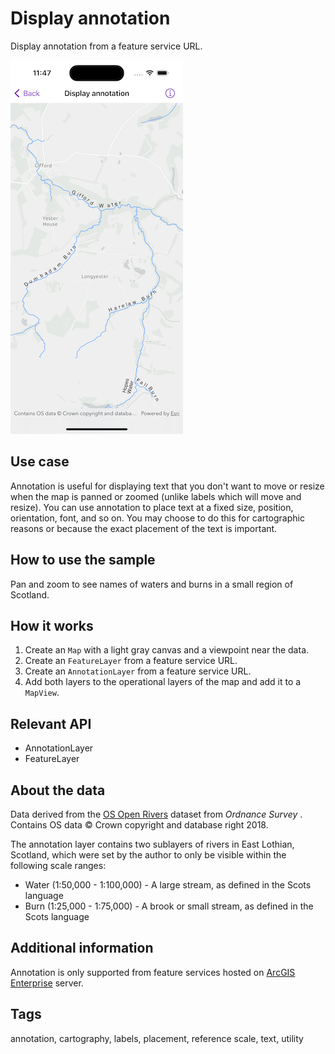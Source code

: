 # Display annotation

Display annotation from a feature service URL.

![Image of display annotation](display-annotation.png)

## Use case

Annotation is useful for displaying text that you don't want to move or resize when the map is panned or zoomed (unlike labels which will move and resize). You can use annotation to place text at a fixed size, position, orientation, font, and so on. You may choose to do this for cartographic reasons or because the exact placement of the text is important.

## How to use the sample

Pan and zoom to see names of waters and burns in a small region of Scotland.

## How it works

1. Create an `Map` with a light gray canvas and a viewpoint near the data.
2. Create an `FeatureLayer` from a feature service URL.
3. Create an `AnnotationLayer` from a feature service URL.
4. Add both layers to the operational layers of the map and add it to a `MapView`.

## Relevant API

* AnnotationLayer
* FeatureLayer

## About the data

Data derived from the [OS Open Rivers](https://www.ordnancesurvey.co.uk/business-government/products/open-map-rivers) dataset from *Ordnance Survey* . Contains OS data © Crown copyright and database right 2018.

The annotation layer contains two sublayers of rivers in East Lothian, Scotland, which were set by the author to only be visible within the following scale ranges:

* Water (1:50,000 - 1:100,000) - A large stream, as defined in the Scots language
* Burn (1:25,000 - 1:75,000) - A brook or small stream, as defined in the Scots language

## Additional information

Annotation is only supported from feature services hosted on [ArcGIS Enterprise](https://enterprise.arcgis.com/en/) server.

## Tags

annotation, cartography, labels, placement, reference scale, text, utility
